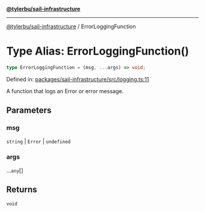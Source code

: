 [**@tylerbu/sail-infrastructure**](../README.md)

***

[@tylerbu/sail-infrastructure](../README.md) / ErrorLoggingFunction

# Type Alias: ErrorLoggingFunction()

```ts
type ErrorLoggingFunction = (msg, ...args) => void;
```

Defined in: [packages/sail-infrastructure/src/logging.ts:11](https://github.com/microsoft/FluidFramework/blob/main/packages/sail-infrastructure/src/logging.ts#L11)

A function that logs an Error or error message.

## Parameters

### msg

`string` | `Error` | `undefined`

### args

...`any`[]

## Returns

`void`
